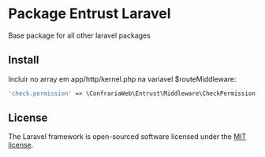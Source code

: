 # Package Entrust Laravel

Base package for all other laravel packages

## Install

Incluir no array em app/http/kernel.php na variavel $routeMiddleware:
```php
'check.permission' => \ConfrariaWeb\Entrust\Middleware\CheckPermission::class,
```

## License

The Laravel framework is open-sourced software licensed under the [MIT license](https://opensource.org/licenses/MIT).
